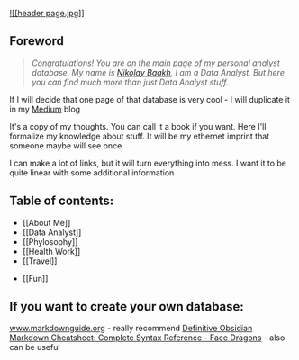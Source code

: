 [![[header page.jpg]]](https://github.com/BaakhOfficial)
## Foreword

>*Congratulations! You are on the main page of my personal analyst database. My name is [Nikolay Baakh](https://github.com/BaakhOfficial), I am a Data Analyst. But here you can find much more than just Data Analyst stuff.*

If I will decide that one page of that database is very cool - I will duplicate it in my [Medium](https://medium.com/@baakhofficial) blog

It's a copy of my thoughts. You can call it a book if you want. Here I'll formalize my knowledge about stuff. It will be my ethernet imprint that someone maybe will see once

I can make a lot of links, but it will turn everything into mess. I want it to be quite linear with some additional information

## Table of contents:

- [[About Me]]
- [[Data Analyst]]
- [[Phylosophy]]
- [[Health Work]]
- [[Travel]]
* [[Fun]]

## If you want to create your own database:

www.markdownguide.org - really recommend
[Definitive Obsidian Markdown Cheatsheet: Complete Syntax Reference - Face Dragons](https://facedragons.com/personal-development/obsidian-markdown-cheatsheet/#tables) - also can be useful








